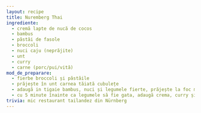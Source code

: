 ```yaml
---
layout: recipe
title: Nuremberg Thai
ingrediente:
  - cremă lapte de nucă de cocos
  - bambus
  - păstăi de fasole
  - broccoli
  - nuci caju (neprăjite)
  - unt
  - curry
  - carne (porc/pui/vită)
mod_de_preparare:
  - fierbe broccoli și păstăile
  - prăjește în unt carnea tăiată cubulețe
  - adaugă in tigaie bambus, nuci și legumele fierte, prăjește la foc mic
  - cu 5 minute înainte ca legumele să fie gata, adaugă crema, curry și amestecă
trivia: mic restaurant tailandez din Nürnberg
---
```

